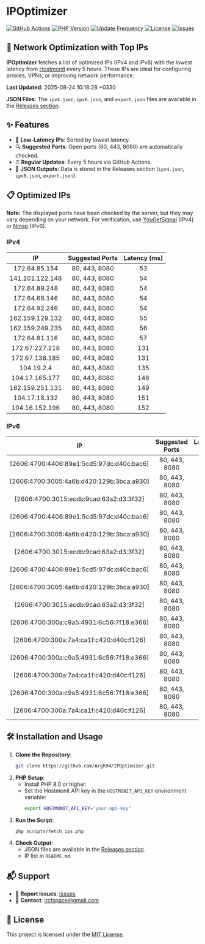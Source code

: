 # IPOptimizer

[![GitHub Actions](https://github.com/Argh94/IPOptimizer/workflows/IPOptimizer/badge.svg)](https://github.com/Argh94/IPOptimizer/actions)
[![PHP Version](https://img.shields.io/badge/PHP-8.0-blue)](https://www.php.net)
[![Update Frequency](https://img.shields.io/badge/Updates-Every%205%20Hours-green)](https://github.com/Argh94/IPOptimizer)
[![License](https://img.shields.io/badge/License-MIT-yellow)](https://opensource.org/licenses/MIT)
[![Issues](https://img.shields.io/github/issues/Argh94/IPOptimizer)](https://github.com/Argh94/IPOptimizer/issues)

## 🚀 Network Optimization with Top IPs

**IPOptimizer** fetches a list of optimized IPs (IPv4 and IPv6) with the lowest latency from [Hostmonit](https://hostmonit.com/) every 5 hours. These IPs are ideal for configuring proxies, VPNs, or improving network performance.

**Last Updated:** 2025-08-24 10:18:28 +0330

**JSON Files**: The `ipv4.json`, `ipv6.json`, and `export.json` files are available in the [Releases section](https://github.com/Argh94/IPOptimizer/releases).

## ✨ Features
- 📡 **Low-Latency IPs**: Sorted by lowest latency.
- 🔍 **Suggested Ports**: Open ports (80, 443, 8080) are automatically checked.
- ⏰ **Regular Updates**: Every 5 hours via GitHub Actions.
- 📄 **JSON Outputs**: Data is stored in the Releases section (`ipv4.json`, `ipv6.json`, `export.json`).

## 📋 Optimized IPs

**Note:** The displayed ports have been checked by the server, but they may vary depending on your network. For verification, use [YouGetSignal](https://www.yougetsignal.com/tools/open-ports/) (IPv4) or [Nmap](https://nmap.org/) (IPv6).

### IPv4
| IP | Suggested Ports | Latency (ms) |
|:---:|:---------------:|:------------:|
| 172.64.85.154 | 80, 443, 8080 | 53 |
| 141.101.122.148 | 80, 443, 8080 | 54 |
| 172.64.89.248 | 80, 443, 8080 | 54 |
| 172.64.68.146 | 80, 443, 8080 | 54 |
| 172.64.92.246 | 80, 443, 8080 | 54 |
| 162.159.129.132 | 80, 443, 8080 | 55 |
| 162.159.249.235 | 80, 443, 8080 | 56 |
| 172.64.81.116 | 80, 443, 8080 | 57 |
| 172.67.227.218 | 80, 443, 8080 | 131 |
| 172.67.138.185 | 80, 443, 8080 | 131 |
| 104.19.2.4 | 80, 443, 8080 | 135 |
| 104.17.165.177 | 80, 443, 8080 | 148 |
| 162.159.251.131 | 80, 443, 8080 | 149 |
| 104.17.18.132 | 80, 443, 8080 | 151 |
| 104.16.152.196 | 80, 443, 8080 | 152 |

### IPv6
| IP | Suggested Ports | Latency (ms) |
|:---:|:---------------:|:------------:|
| [2606:4700:4406:89e1:5cd5:97dc:d40c:bac6] | 80, 443, 8080 | 3 |
| [2606:4700:3005:4a6b:d420:129b:3bca:a930] | 80, 443, 8080 | 3 |
| [2606:4700:3015:ecdb:9cad:63a2:d3:3f32] | 80, 443, 8080 | 3 |
| [2606:4700:4406:89e1:5cd5:97dc:d40c:bac6] | 80, 443, 8080 | 3 |
| [2606:4700:3005:4a6b:d420:129b:3bca:a930] | 80, 443, 8080 | 3 |
| [2606:4700:3015:ecdb:9cad:63a2:d3:3f32] | 80, 443, 8080 | 3 |
| [2606:4700:4406:89e1:5cd5:97dc:d40c:bac6] | 80, 443, 8080 | 3 |
| [2606:4700:3005:4a6b:d420:129b:3bca:a930] | 80, 443, 8080 | 3 |
| [2606:4700:3015:ecdb:9cad:63a2:d3:3f32] | 80, 443, 8080 | 3 |
| [2606:4700:300a:c9a5:4931:6c56:7f18:e366] | 80, 443, 8080 | 9 |
| [2606:4700:300a:7a4:ca1f:c420:d40c:f126] | 80, 443, 8080 | 9 |
| [2606:4700:300a:c9a5:4931:6c56:7f18:e366] | 80, 443, 8080 | 9 |
| [2606:4700:300a:7a4:ca1f:c420:d40c:f126] | 80, 443, 8080 | 9 |
| [2606:4700:300a:c9a5:4931:6c56:7f18:e366] | 80, 443, 8080 | 9 |
| [2606:4700:300a:7a4:ca1f:c420:d40c:f126] | 80, 443, 8080 | 9 |

## 🛠️ Installation and Usage
1. **Clone the Repository**:
   ```bash
   git clone https://github.com/Argh94/IPOptimizer.git
   ```
2. **PHP Setup**:
   - Install PHP 8.0 or higher.
   - Set the Hostmonit API key in the `HOSTMONIT_API_KEY` environment variable:
     ```bash
     export HOSTMONIT_API_KEY="your-api-key"
     ```
3. **Run the Script**:
   ```bash
   php scripts/fetch_ips.php
   ```
4. **Check Output**:
   - JSON files are available in the [Releases section](https://github.com/Argh94/IPOptimizer/releases).
   - IP list in `README.md`.

## 📬 Support
- 🐛 **Report Issues**: [Issues](https://github.com/Argh94/IPOptimizer/issues)
- 📧 **Contact**: [ircfspace@gmail.com](mailto:ircfspace@gmail.com)

## 📄 License
This project is licensed under the [MIT License](https://github.com/Argh94/HandWave/blob/main/LICENCE).
